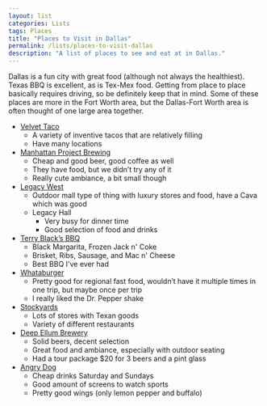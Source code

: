 ```yaml
---
layout: list
categories: Lists
tags: Places
title: "Places to Visit in Dallas"
permalink: /lists/places-to-visit-dallas
description: "A list of places to see and eat at in Dallas."
---
```


Dallas is a fun city with great food (although not always the healthiest). Texas BBQ is excellent, as is Tex-Mex food. Getting from place to place basically requires driving, so be definitely keep that in mind. Some of these places are more in the Fort Worth area, but the Dallas-Fort Worth area is often thought of one large area together.

* [Velvet Taco](https://www.velvettaco.com/)
    * A variety of inventive tacos that are relatively filling
    * Have many locations
* [Manhattan Project Brewing](https://manhattanproject.beer/)
    * Cheap and good beer, good coffee as well
    * They have food, but we didn’t try any of it
    * Really cute ambiance, a bit small though
* [Legacy West](https://www.legacywest.com/)
    * Outdoor mall type of thing with luxury stores and food, have a Cava which was good
    * Legacy Hall
        * Very busy for dinner time
        * Good selection of food and drinks
* [Terry Black’s BBQ](https://terryblacksbbq.com/dallas)
    * Black Margarita, Frozen Jack n' Coke
    * Brisket, Ribs, Sausage, and Mac n' Cheese
    * Best BBQ I've ever had
* [Whataburger](https://whataburger.com/home)
    * Pretty good for regional fast food, wouldn’t have it multiple times in one trip, but maybe once per trip
    * I really liked the Dr. Pepper shake
* [Stockyards](https://www.fortworthstockyards.org/)
    * Lots of stores with Texan goods
    * Variety of different restaurants
* [Deep Ellum Brewery](https://deepellumbrewing.com/)
    * Solid beers, decent selection
    * Great food and ambiance, especially with outdoor seating
    * Had a tour package $20 for 3 beers and a pint glass
* [Angry Dog](https://www.angrydog.com/)
    * Cheap drinks Saturday and Sundays
    * Good amount of screens to watch sports
    * Pretty good wings (only lemon pepper and buffalo)